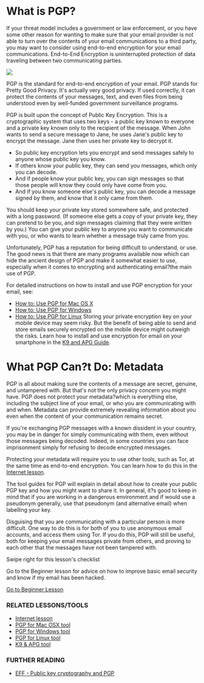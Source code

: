 What is PGP?
============

If your threat model includes a government or law enforcement, or you
have some other reason for wanting to make sure that your email provider
is not able to turn over the contents of your email communications to a
third party, you may want to consider using end-to-end encryption for
your email communications. End-to-End Encryption is uninterrupted
protection of data traveling between two communicating parties.

![](email3)

PGP is the standard for end-to-end encryption of your email. PGP stands
for Pretty Good Privacy. It's actually very good privacy. If used
correctly, it can protect the contents of your messages, text, and even
files from being understood even by well-funded government surveillance
programs.

PGP is built upon the concept of Public Key Encryption. This is a
cryptographic system that uses two keys - a public key known to everyone
and a private key known only to the recipient of the message. When John
wants to send a secure message to Jane, he uses Jane's public key to
encrypt the message. Jane then uses her private key to decrypt it.

-   So public key encryption lets you encrypt and send messages safely
    to anyone whose public key you know.
-   If others know your public key, they can send you messages, which
    only you can decode.
-   And if people know your public key, you can sign messages so that
    those people will know they could only have come from you.
-   And if you know someone else's public key, you can decode a message
    signed by them, and know that it only came from them.

You should keep your private key stored somewhere safe, and protected
with a long password. (If someone else gets a copy of your private key,
they can pretend to be you, and sign messages claiming that they were
written by you.) You can give your public key to anyone you want to
communicate with you, or who wants to learn whether a message truly came
from you.

Unfortunately, PGP has a reputation for being difficult to understand,
or use. The good news is that there are many programs available now
which can hide the ancient design of PGP and make it somewhat easier to
use, especially when it comes to encrypting and authenticating email?the
main use of PGP.

For detailed instructions on how to install and use PGP encryption for
your email, see:

-   [How to: Use PGP for Mac OS X](umbrella://lesson/pgp-for-mac-os-x)
-   [How to: Use PGP for Windows](umbrella://lesson/pgp-for-windows)
-   [How to: Use PGP for Linux](umbrella://lesson/pgp-for-linux)
    Storing your private encryption key on your mobile device may
    seem risky. But the benefit of being able to send and store emails
    securely encrypted on the mobile device might outweigh the risks.
    Learn how to install and use encryption for email on your smartphone
    in the [K9 and APG Guide](umbrella://lesson/k9-&-apg).

What PGP Can?t Do: Metadata
===========================

PGP is all about making sure the contents of a message are secret,
genuine, and untampered with. But that's not the only privacy concern
you might have. PGP does not protect your metadata?which is everything
else, including the subject line of your email, or who you are
communicating with and when. Metadata can provide extremely revealing
information about you even when the content of your communication
remains secret.

If you're exchanging PGP messages with a known dissident in your
country, you may be in danger for simply communicating with them, even
without those messages being decoded. Indeed, in some countries you can
face imprisonment simply for refusing to decode encrypted messages.

Protecting your metadata will require you to use other tools, such
as Tor, at the same time as end-to-end encryption. You can learn how to
do this in the [Internet lesson](umbrella://lesson/the-internet).

The tool guides for PGP will explain in detail about how to create your
public PGP key and how you might want to share it. In general, it?s good
to keep in mind that if you are working in a dangerous environment and
if would use a pseudonym generally, use that pseudonym (and alternative
email) when labelling your key.

Disguising that you are communicating with a particular person is more
difficult. One way to do this is for both of you to use anonymous email
accounts, and access them using Tor. If you do this, PGP will still be
useful, both for keeping your email messages private from others, and
proving to each other that the messages have not been tampered with.

Swipe right for this lesson's checklist

Go to the Beginner lesson for advice on how to improve basic email
security and know if my email has been hacked.

[Go to Beginner Lesson](umbrella://lesson/email/0)

### RELATED LESSONS/TOOLS

-   [Internet lesson](umbrella://lesson/the-internet)
-   [PGP for Mac OSX tool](umbrella://lesson/pgp-for-mac-os-x)
-   [PGP for Windows tool](umbrella://lesson/pgp-for-windows)
-   [PGP for Linux tool](umbrella://lesson/pgp-for-linux)
-   [K9 & APG tool](umbrella://lesson/k9-&-apg)

### FURTHER READING

-   [EFF - Public key cryptography and
    PGP](https://ssd.eff.org/en/module/introduction-public-key-cryptography-and-pgp)

